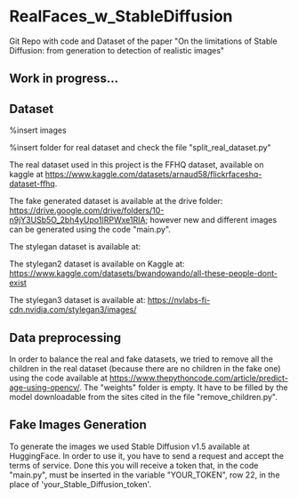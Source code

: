 # RealFaces_w_StableDiffusion
Git Repo with code and Dataset of the paper "On the limitations of Stable Diffusion: from generation to detection of realistic images"

## Work in progress...

## Dataset
%insert images

%insert folder for real dataset and check the file "split_real_dataset.py"

The real dataset used in this project is the FFHQ dataset, available on kaggle at https://www.kaggle.com/datasets/arnaud58/flickrfaceshq-dataset-ffhq.

The fake generated dataset is available at the drive folder: https://drive.google.com/drive/folders/10-n9jY3USb5O_2bh4yUpo1IRPWxe1RIA; however new and different images can be generated using the code "main.py".

The stylegan dataset is available at:

The stylegan2 dataset is available on Kaggle at: https://www.kaggle.com/datasets/bwandowando/all-these-people-dont-exist

The stylegan3 dataset is available at: https://nvlabs-fi-cdn.nvidia.com/stylegan3/images/

## Data preprocessing
In order to balance the real and fake datasets, we tried to remove all the children in the real dataset (because there are no children in the fake one) using the code available at https://www.thepythoncode.com/article/predict-age-using-opencv/.
The "weights" folder is empty. It have to be filled by the model downloadable from the sites cited in the file "remove_children.py".

## Fake Images Generation
To generate the images we used Stable Diffusion v1.5 available at HuggingFace. In order to use it, you have to send a request and accept the terms of service. Done this you will receive a token that, in the code "main.py", must be inserted in the variable "YOUR_TOKEN", row 22, in the place of 'your_Stable_Diffusion_token'.
